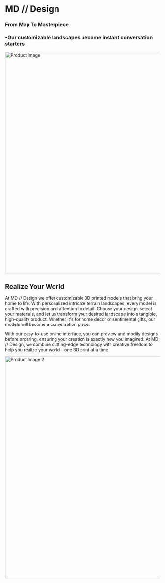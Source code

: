 # MD // Design

### From Map To Masterpiece
### -Our customizable landscapes become instant conversation starters

<img width="1080" height="720" alt="Product Image" src="https://github.com/user-attachments/assets/8d753d8d-c554-44e1-b3b2-53d20b92c3fd" />

## Realize Your World
At MD // Design we offer customizable 3D printed models that bring your home to life. With personalized intricate terrain landscapes, every model is crafted with precision and attention to detail. Choose your design, select your materials, and let us transform your desired landscape into a tangible, high-quality product. Whether it's for home decor or sentimental gifts, our models will become a conversation piece. 

With our easy-to-use online interface, you can preview and modify designs before ordering, ensuring your creation is exactly how you imagined. At MD // Design, we combine cutting-edge technology with creative freedom to help you realize your world - one 3D print at a time. 

<img width="1080" height="720" alt="Product Image 2" src="https://github.com/user-attachments/assets/90ed364d-229a-443c-bb59-2015244374db" />
